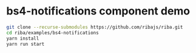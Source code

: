 # bs4-notifications component demo

```bash
git clone --recurse-submodules https://github.com/ribajs/riba.git
cd riba/examples/bs4-notifications
yarn install
yarn run start
```
